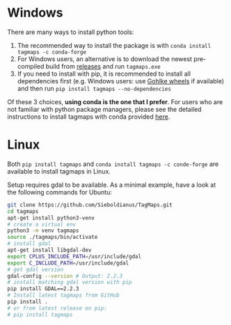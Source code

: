 # Windows

There are many ways to install python tools:

1. The recommended way to install the package is with `conda install tagmaps -c conda-forge`
2. For Windows users, an alternative is to download the newest pre-compiled build from [releases](../../releases) and run `tagmaps.exe`
3. If you need to install with pip, it is recommended to install all dependencies first (e.g. Windows users: use [Gohlke wheels](<https://www.lfd.uci.edu/~gohlke/pythonlibs/>) if available) and then run `pip install tagmaps --no-dependencies`

Of these 3 choices, **using conda is the one that I prefer**. For users who are not familiar with python package managers, please see the detailed instructions to install tagmaps with conda provided [here](../user-guide/installation/).

# Linux

Both `pip install tagmaps` and `conda install tagmaps -c conde-forge` are available to install tagmaps in Linux.

Setup requires gdal to be available. As a minimal example, have a look at the following commands for Ubuntu:

```bash
git clone https://github.com/Sieboldianus/TagMaps.git
cd tagmaps
apt-get install python3-venv
# create a virtual env
python3 -m venv tagmaps
source ./tagmaps/bin/activate
# install gdal
apt-get install libgdal-dev
export CPLUS_INCLUDE_PATH=/usr/include/gdal
export C_INCLUDE_PATH=/usr/include/gdal
# get gdal version
gdal-config --version # Output: 2.2.3
# install matching gdal version with pip
pip install GDAL==2.2.3
# Install latest tagmaps from GitHub
pip install .
# or from latest release on pip:
# pip install tagmaps
```